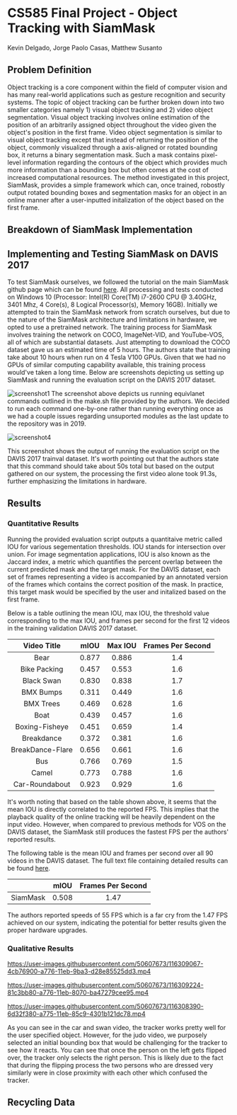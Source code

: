 # CS585 Final Project - Object Tracking with SiamMask
Kevin Delgado, Jorge Paolo Casas, Matthew Susanto

## Problem Definition

Object tracking is a core component within the field of computer vision and has many real-world applications such as gesture recognition and security systems. The topic of object tracking can be further broken down into two smaller categories namely 1) visual object tracking and 2) video object segmentation. Visual object tracking involves online estimation of the position of an arbitrarily assigned object throughout the video given the object's position in the first frame. Video object segmentation is similar to visual object tracking except that instead of returning the position of the object, commonly visualized through a axis-aligned or rotated bounding box, it returns a binary segmentation mask. Such a mask contains pixel-level information regarding the contours of the object which provides much more information than a bounding box but often comes at the cost of increased computational resources. The method investigated in this project, SiamMask, provides a simple framework which can, once trained, robostly output rotated bounding boxes and segmentation masks for an object in an online manner after a user-inputted initalization of the object based on the first frame.

## Breakdown of SiamMask Implementation


## Implementing and Testing SiamMask on DAVIS 2017

To test SiamMask ourselves, we followed the tutorial on the main SiamMask github page which can be found [here](https://github.com/foolwood/SiamMask). All processing and tests conducted on Windows 10 (Processor: Intel(R) Core(TM) i7-2600 CPU @ 3.40GHz, 3401 Mhz, 4 Core(s), 8 Logical Processor(s), Memory 16GB). Initially we attempted to train the SiamMask network from scratch ourselves, but due to the nature of the SiamMask architecture and limitations in hardware, we opted to use a pretrained network. The training process for SiamMask involves training the network on COCO, ImageNet-VID, and YouTube-VOS, all of which are substantial datasets. Just attempting to download the COCO dataset gave us an estimated time of 5 hours. The authors state that training take about 10 hours when run on 4 Tesla V100 GPUs. Given that we had no GPUs of similar computing capability available, this training process would've taken a long time. Below are screenshots depicting us setting up SiamMask and running the evaluation script on the DAVIS 2017 dataset.

![screenshot1](https://user-images.githubusercontent.com/50607673/116298004-eaf10200-a769-11eb-8fd9-b508056426ad.png)
The screenshot above depicts us running equivlanet commands outlined in the make.sh file provided by the authors. We decided to run each command one-by-one rather than running everything once as we had a couple issues regarding unsuported modules as the last update to the repository was in 2019.

![screenshot4](https://user-images.githubusercontent.com/50607673/116301863-81bfbd80-a76e-11eb-8e39-3084a08889cb.png)

This screenshot shows the output of running the evaluation script on the DAVIS 2017 trainval dataset. It's worth pointing out that the authors state that this command should take about 50s total but based on the output gathered on our system, the processing the first video alone took 91.3s, further emphasizing the limitations in hardware. 
## Results

### Quantitative Results
Running the provided evaluation script outputs a quantitaive metric called IOU for various segementation thresholds. IOU stands for intersection over union. For image segmentation applications, IOU is also known as  the Jaccard index, a metric which quantifies the percent overlap between the current predicted mask and the target mask. For the DAVIS dataset, each set of frames representing a video is accompanied by an annotated version of the frames which contains the correct position of the mask. In practice, this target mask would be specified by the user and initalized based on the first frame. 

Below is a table outlining the mean IOU, max IOU, the threshold value corresponding to the max IOU, and frames per second for the first 12 videos in the training validation DAVIS 2017 dataset.

| Video Title      | mIOU        | Max IOU     | Frames Per Second |
| :----:           |   :----:    |     :----:  |      :----:    |
| Bear             | 0.877       | 0.886       |      1.4     |
| Bike Packing     | 0.457       | 0.553    |      1.6   |
| Black Swan       | 0.830       | 0.838 |     1.7    |
| BMX Bumps        | 0.311       | 0.449   |     1.6    |
| BMX Trees        | 0.469       | 0.628 |      1.6   |
| Boat             | 0.439       | 0.457    |      1.6    |
| Boxing-Fisheye   | 0.451       | 0.659 |      1.4    |
| Breakdance       | 0.372       | 0.381   |      1.6    |
| BreakDance-Flare | 0.656       | 0.661 |      1.6   |
| Bus              | 0.766       |0.769   |      1.5    |
| Camel            | 0.773       | 0.788 |      1.6    |
| Car-Roundabout   | 0.923       | 0.929    |      1.6    |

It's worth noting that based on the table shown above, it seems that the mean IOU is directly correlated to the reported FPS. This implies that the playback quality of the online tracking will be heavily dependent on the input video. However, when compared to previous methods for VOS on the DAVIS dataset, the SiamMask still produces the fastest FPS per the authors' reported results. 

The following table is the mean IOU and frames per second over all 90 videos in the DAVIS dataset. The full text file containing detailed results can be found [here](DAVIS2017_results.txt).

|         | mIOU     | Frames Per Second |
| :----:  |   :----: |  :----: |
| SiamMask|  0.508  |     1.47     |

The authors reported speeds of 55 FPS which is a far cry from the 1.47 FPS achieved on our system, indicating the potential for better results given the proper hardware upgrades.
### Qualitative Results

https://user-images.githubusercontent.com/50607673/116309067-4cb76900-a776-11eb-9ba3-d28e85525dd3.mp4

https://user-images.githubusercontent.com/50607673/116309224-81c3bb80-a776-11eb-8070-ba47279cee95.mp4

https://user-images.githubusercontent.com/50607673/116308390-6d32f380-a775-11eb-85c9-4301b121dc78.mp4

As you can see in the car and swan video, the tracker works pretty well for the user specified object. However, for the judo video, we purposely selected an initial bounding box that would be challenging for the tracker to see how it reacts. You can see that once the person on the left gets flipped over, the tracker only selects the right person. This is likely due to the fact that during the flipping process the two persons who are dressed very similarly were in close proximity with each other which confused the tracker. 


## Recycling Data
